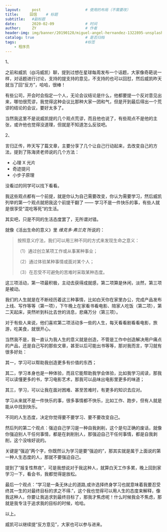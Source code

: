 ```yaml
---
layout:     post                    # 使用的布局（不需要改）
title:     回信    # 标题 
subtitle:   #副标题
date:       2020-02-09              # 时间
author:     ZY                      # 作者
header-img: img/banner/20190128/miguel-angel-hernandez-1322895-unsplash.jpg    #这篇文章标题背景图片
catalog: true                       # 是否归档
tags:                               #标签
    - 程序员
---
```

1、

之前和威凯（@冯威凯）聊，提到过想在星球每周发布一个话题，大家像奇葩说一样，对话题进行讨论，支持的提支持的意见，不支持的也可以回怼，然后威凯昨天就当了回“反方”，哈哈，很棒！

有些公司，开会时会指定一个人，无论会议结论是什么，他都要提一个反对意见出来，哪怕很荒谬，我觉得这种会议比那种大家一团和气，但是开到最后得出一个荒谬的结论的会议，要好太多了。

当然我这里不是说威凯提的几个观点荒谬，而且他也说了，有些观点不是他的主张，或许他也觉得没道理，但就是不知道怎么反驳吧。

2、

言归正传，昨天写了篇文章，主要分享了几个让自己行动起来，去改变自己的方法，提到了陈海贤老师说的几个方法：

- 心理 X 光片
- 奇迹提问
- 小步子原理

没看过的同学可以找下看看。

我这些观点都有一个前提，就是你认为自己需要改变，你认为需要学习，然后威凯列举的第一个观点就把我这个前提干翻了 —— 学习不是一件快乐的事，有些人就是很享受“混吃等死”的生活。

其实吧，只是不同的生活态度罢了，无所谓对错。

就像《活出生命的意义》里 *维克多·弗兰克* 所说的：

> 按照意义疗法，我们可以用三种不同的方式来发现生命之意义：
>
> （1）通过创立某项工作或从事某种事业；
>
> （2）通过体验某种事情或面对某个人；
>
> （3）在忍受不可避免的苦难时采取某种态度。

这三项活动，第一项最积极，主动去获得成就感，第二项算是休闲，淡然，第三项是被动。

我们的人生就是在不断经历着这三种事情，比如白天你在家里办公，完成产品发布上线、写作等等（第一项），下午晚上在家看书看电影、陪家人吃饭（第二项），第二天起床，突然听到科比去世的消息，悲痛万分（第三项）。

对于有些人来说，他们喜欢第二项活动多一些的人生，每天看看剧看看电影，旅游，吃美食，就很开心。

当然我不是，我一直认为我人生的意义就是创造，不管是工作中创造解决用户痛点的产品，还是自己写的那些文章，甚至以后可能出书等等，那对我而言，学习就有很多好处：

其一，学习可以帮助我创造更多有价值的东西；

其二，学习本身也是一种体验，而且它能帮助我学会体验，比如我学习阅读，那我可以读懂更多的书，学习电影艺术，那我可以品味出电影里更多的味道；

其三，学习，可以让我在面对困难、甚至苦难时，有更多的知识去应对。

学习从来就不是一件快乐的事，很多事情都不快乐，比如工作、跑步，但有人就是能从中找到快乐。

不同的人生态度，决定你觉得要不要学习、要不要改变自己。

然后列的第二个观点：强迫自己学习是一种自我剥削，这个是句正确的废话，就像你强迫别人干任何事情，都是在剥削别人，那强迫自己干任何事情，都是自我剥削，这个没啥好说的。

关键是“强迫”两个字，你既然认为学习是要“强迫的”，那其实就是属于上面说的第一种人生态度的人，那就不要强迫自己。

提到了“报复性熬夜”，可是我想说对于我这种人，就算白天工作多累，晚上回到家学习一下，看会书，我都觉得是放松。

最后一个观点：“学习是一条无休止的道路,或许选择终身学习也就意味着我要忍受终其一生的对最终目标的求之不得.”，这个我也觉得可以用人生的态度来解释，像我这种人，你要让我追求到最终目标了，那我才焦虑呢！什么时候我会不焦虑，那就是我专注于追求我的目标的时候，哈哈。

以上。

威凯可以继续提“反方意见”，大家也可以参与进来。













